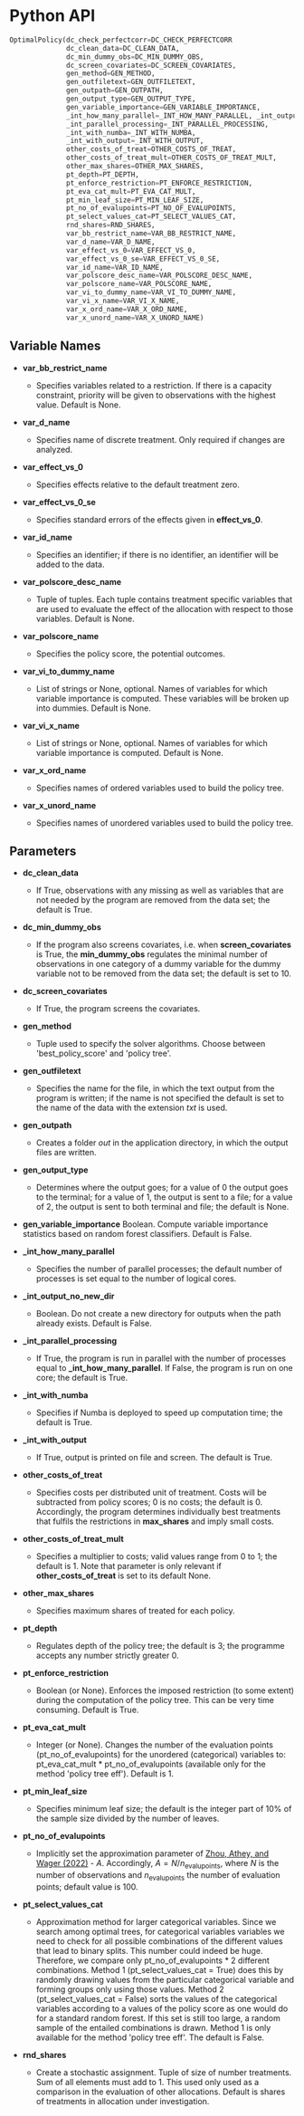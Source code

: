 # Python API


```python
OptimalPolicy(dc_check_perfectcorr=DC_CHECK_PERFECTCORR
              dc_clean_data=DC_CLEAN_DATA,
              dc_min_dummy_obs=DC_MIN_DUMMY_OBS,
              dc_screen_covariates=DC_SCREEN_COVARIATES,
              gen_method=GEN_METHOD,
              gen_outfiletext=GEN_OUTFILETEXT,
              gen_outpath=GEN_OUTPATH,
              gen_output_type=GEN_OUTPUT_TYPE,
              gen_variable_importance=GEN_VARIABLE_IMPORTANCE,
              _int_how_many_parallel=_INT_HOW_MANY_PARALLEL, _int_output_no_new_dir=_INT_OUTPUT_NO_NEW_DIR,
              _int_parallel_processing=_INT_PARALLEL_PROCESSING,
              _int_with_numba=_INT_WITH_NUMBA,
              _int_with_output=_INT_WITH_OUTPUT,
              other_costs_of_treat=OTHER_COSTS_OF_TREAT,
              other_costs_of_treat_mult=OTHER_COSTS_OF_TREAT_MULT,
              other_max_shares=OTHER_MAX_SHARES,
              pt_depth=PT_DEPTH,
              pt_enforce_restriction=PT_ENFORCE_RESTRICTION,
              pt_eva_cat_mult=PT_EVA_CAT_MULT,
              pt_min_leaf_size=PT_MIN_LEAF_SIZE,
              pt_no_of_evalupoints=PT_NO_OF_EVALUPOINTS,
              pt_select_values_cat=PT_SELECT_VALUES_CAT,
              rnd_shares=RND_SHARES,
              var_bb_restrict_name=VAR_BB_RESTRICT_NAME,
              var_d_name=VAR_D_NAME,
              var_effect_vs_0=VAR_EFFECT_VS_0,
              var_effect_vs_0_se=VAR_EFFECT_VS_0_SE,
              var_id_name=VAR_ID_NAME,
              var_polscore_desc_name=VAR_POLSCORE_DESC_NAME,
              var_polscore_name=VAR_POLSCORE_NAME,
              var_vi_to_dummy_name=VAR_VI_TO_DUMMY_NAME,
              var_vi_x_name=VAR_VI_X_NAME,
              var_x_ord_name=VAR_X_ORD_NAME,
              var_x_unord_name=VAR_X_UNORD_NAME)
```

## Variable Names

- <a id="var_bb_restrict_name"><strong>var_bb_restrict_name</strong></a>
	* Specifies variables related to a restriction. If there is a capacity constraint, priority will be given to observations with
the highest value. Default is None.

- <a id="var_d_name"><strong>var_d_name</strong></a>
	* Specifies name of discrete treatment. Only required if changes are analyzed.

- <a id="var_effect_vs_0"><strong>var_effect_vs_0</strong></a>
	* Specifies effects relative to the default treatment zero.

- <a id="var_effect_vs_0_se"><strong>var_effect_vs_0_se</strong></a>
	* Specifies standard errors of the effects given in **effect_vs_0**.

- <a id="var_id_name"><strong>var_id_name</strong></a>
	* Specifies an identifier; if there is no identifier, an identifier will be added to the data.

- <a id="var_polscore_desc_name"><strong>var_polscore_desc_name</strong></a>
	* Tuple of tuples. Each tuple contains treatment specific variables that are used to evaluate the effect of the allocation with respect to those variables. Default is None.

- <a id="var_polscore_name"><strong>var_polscore_name</strong></a>
	* Specifies the policy score, the potential outcomes.

- <a id="var_vi_to_dummy_name"><strong>var_vi_to_dummy_name</strong></a>
  * List of strings or None, optional. Names of variables for which variable importance is computed. These variables will be broken up into dummies. Default is None.

- <a id="var_vi_x_name"><strong>var_vi_x_name</strong></a>
  * List of strings or None, optional. Names of variables for which variable importance is computed. Default is None.

- <a id="var_x_ord_name"><strong>var_x_ord_name</strong></a>
	* Specifies names of ordered variables used to build the policy tree.

- <a id="var_x_unord_name"><strong>var_x_unord_name</strong></a>
	* Specifies names of unordered variables used to build the policy tree.




## Parameters

- <a id="dc_clean_data"><strong>dc_clean_data</strong></a>
	* If True, observations with any missing as well as variables that are not needed by the program are removed from the data set; the default is True.

- <a id="dc_min_dummy_obs"><strong>dc_min_dummy_obs</strong></a>
	* If the program also screens covariates, i.e. when **screen_covariates** is True, the **min_dummy_obs** regulates the minimal number of observations in one category of a dummy variable for the dummy variable not to be removed from the data set; the default is set to 10.

- <a id="dc_screen_covariates"><strong>dc_screen_covariates</strong></a>
	* If True, the program screens the covariates.

- <a id="gen_method"><strong>gen_method</strong></a>
	* Tuple used to specify the solver algorithms. Choose between 'best_policy_score' and 'policy tree'.

- <a id="gen_outfiletext"><strong>gen_outfiletext</strong></a>
	* Specifies the name for the file, in which the text output from the program is written; if the name is not specified the default is set to the name of the data with the extension *txt* is used.

- <a id="gen_outpath"><strong>gen_outpath</strong></a>
	* Creates a folder *out* in the application directory, in which the output files are written.

- <a id="gen_output_type"><strong>gen_output_type</strong></a>
	* Determines where the output goes; for a value of 0 the output goes to the terminal; for a value of 1, the output is sent to a file; for a value of 2, the output is sent to both terminal and file; the default is None.

- <a id="gen_variable_importance"><strong>gen_variable_importance</strong></a>
  Boolean. Compute variable importance statistics based on random forest classifiers. Default is False.

- <a id="_int_how_many_parallel"><strong>_int_how_many_parallel</strong></a>
	* Specifies the number of parallel processes; the default number of processes is set equal to the number of logical cores.

- <a id="_int_output_no_new_dir"><strong>_int_output_no_new_dir</strong></a> 
  * Boolean. Do not create a new directory for outputs when the path already exists. Default is False.

- <a id="_int_parallel_processing"><strong>_int_parallel_processing</strong></a>
	* If True, the program is run in parallel with the number of processes equal to **_int_how_many_parallel**. If False, the program is run on one core; the default is True.

- <a id="_int_with_numba"><strong>_int_with_numba</strong></a>
	* Specifies if Numba is deployed to speed up computation time; the default is True.

- <a id="_int_with_output"><strong>_int_with_output</strong></a>
	* If True, output is printed on file and screen. The default is True.

- <a id="other_costs_of_treat"><strong>other_costs_of_treat</strong></a>
	* Specifies costs per distributed unit of treatment. Costs will be subtracted from policy scores; 0 is no costs; the default is 0. Accordingly, the program determines individually best treatments that fulfils the restrictions in **max_shares** and imply small costs.

- <a id="other_costs_of_treat_mult"><strong>other_costs_of_treat_mult</strong></a>
	* Specifies a multiplier to costs; valid values range from 0 to 1; the default is 1. Note that parameter is only relevant if **other_costs_of_treat** is set to its default None.

- <a id="other_max_shares"><strong>other_max_shares</strong></a>
	* Specifies maximum shares of treated for each policy.

- <a id="pt_depth"><strong>pt_depth</strong></a>
	* Regulates depth of the policy tree; the default is 3; the programme accepts any number strictly greater 0.

- <a id="pt_enforce_restriction"><strong>pt_enforce_restriction</strong></a>
  * Boolean (or None). Enforces the imposed restriction (to some extent) during the computation of the policy tree. This can be very time consuming. Default is True.

- <a id="pt_eva_cat_mult"><strong>pt_eva_cat_mult</strong></a>
  * Integer (or None). Changes the number of the evaluation points (pt_no_of_evalupoints) for the unordered (categorical) variables to: pt_eva_cat_mult * pt_no_of_evalupoints (available only for the method 'policy tree eff'). Default is 1.

- <a id="pt_min_leaf_size"><strong>pt_min_leaf_size</strong></a>
	* Specifies minimum leaf size; the default is the integer part of 10% of the sample size divided by the number of leaves.

- <a id="pt_no_of_evalupoints"><strong>pt_no_of_evalupoints</strong></a>
	* Implicitly set the approximation parameter of [Zhou, Athey, and Wager (2022)](https://pubsonline.informs.org/doi/10.1287/opre.2022.2271) - $A$. Accordingly, $A = N/n_{\text{evalupoints}}$, where $N$ is the number of observations and $n_{\text{evalupoints}}$ the number of evaluation points; default value is 100.

- <a id="pt_select_values_cat"><strong>pt_select_values_cat</strong></a>
  * Approximation method for larger categorical variables. Since we search among optimal trees, for categorical variables variables we need to check for all possible combinations of the different values that lead to binary splits. This number could indeed be huge. Therefore, we compare only pt_no_of_evalupoints * 2 different combinations. Method 1 (pt_select_values_cat = True) does this by randomly drawing values from the particular categorical variable and forming groups only using those values. Method 2 (pt_select_values_cat = False) sorts the values of the categorical variables according to a values of the policy score as one would do for a standard random forest. If this set is still too large, a random sample of the entailed combinations is drawn.  Method 1 is only available for the method 'policy tree eff'. The default is False.

- <a id="rnd_shares"><strong>rnd_shares</strong></a>
	* Create a stochastic assignment. Tuple of size of number treatments. Sum of all elements must add to 1. This used only used as a comparison in the evaluation of other allocations. Default is shares of treatments in allocation under investigation.
